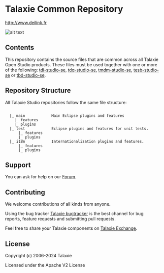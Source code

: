 # Talaxie Common Repository
http://www.deilink.fr


![alt text](https://www.deilink.fr/image/talaxie_logo.jpg "Talaxie")


## Contents

This repository contains the source files that are common across all Talaxie Open Studio products. These files must be used together with one or more of the following: [tdi-studio-se](https://github.com/JeanCazaux/tdi-studio-se), [tdq-studio-se](https://github.com/JeanCazaux/tdq-studio-se), [tmdm-studio-se](https://github.com/JeanCazaux/tmdm-studio-se), [tesb-studio-se](https://github.com/JeanCazaux/tesb-studio-se) or [tbd-studio-se](https://github.com/JeanCazaux/tbd-studio-se).


## Repository Structure
All Talaxie Studio repositories follow the same file structure:
```

  |_ main            Main Eclipse plugins and features
    |_ features
    |_ plugins
  |_ test            Eclipse plugins and features for unit tests.
      |_ features
      |_ plugins
  |_ i18n            Internationalization plugins and features.
      |_ features
      |_ plugins
```


## Support

You can ask for help on our [Forum](http://www.talend.com/services/global-technical-support).


## Contributing

We welcome contributions of all kinds from anyone.

Using the bug tracker [Talaxie bugtracker](http://jira.talendforge.org/) is the best channel for bug reports, feature requests and submitting pull requests.

Feel free to share your Talaxie components on [Talaxie Exchange](http://www.talendforge.org/exchange).


## License

Copyright (c) 2006-2024 Talaxie

Licensed under the Apache V2 License
